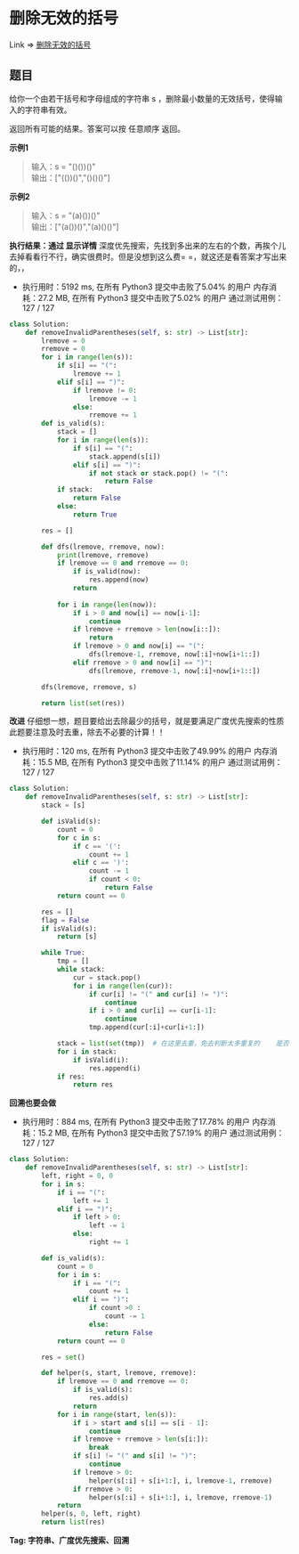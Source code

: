 # 删除无效的括号

Link => [删除无效的括号](https://leetcode-cn.com/problems/remove-invalid-parentheses/)

## 题目
给你一个由若干括号和字母组成的字符串 s ，删除最小数量的无效括号，使得输入的字符串有效。

返回所有可能的结果。答案可以按 任意顺序 返回。

**示例1**
>输入：s = "()())()"<br />
>输出：["(())()","()()()"]<br />

**示例2**
>输入：s = "(a)())()"<br />
>输出：["(a())()","(a)()()"]<br />

**执行结果：通过 显示详情**
深度优先搜索，先找到多出来的左右的个数，再挨个儿去掉看看行不行，确实很费时。但是没想到这么费= =，就这还是看答案才写出来的，，

- 执行用时：5192 ms, 在所有 Python3 提交中击败了5.04% 的用户
内存消耗：27.2 MB, 在所有 Python3 提交中击败了5.02% 的用户
通过测试用例：127 / 127

```python
class Solution:
    def removeInvalidParentheses(self, s: str) -> List[str]:
        lremove = 0
        rremove = 0
        for i in range(len(s)):
            if s[i] == "(":
                lremove += 1
            elif s[i] == ")":
                if lremove != 0:
                    lremove -= 1
                else:
                    rremove += 1
        def is_valid(s):
            stack = []
            for i in range(len(s)):
                if s[i] == "(":
                    stack.append(s[i])
                elif s[i] == ")":
                    if not stack or stack.pop() != "(":
                        return False
            if stack:
                return False
            else:
                return True

        res = []

        def dfs(lremove, rremove, now):
            print(lremove, rremove)
            if lremove == 0 and rremove == 0:
                if is_valid(now):
                    res.append(now)
                return
            
            for i in range(len(now)):
                if i > 0 and now[i] == now[i-1]:
                    continue
                if lremove + rremove > len(now[i::]):
                    return
                if lremove > 0 and now[i] == "(":
                    dfs(lremove-1, rremove, now[:i]+now[i+1::])
                elif rremove > 0 and now[i] == ")":
                    dfs(lremove, rremove-1, now[:i]+now[i+1::])

        dfs(lremove, rremove, s)

        return list(set(res))
```
**改进**
仔细想一想，题目要给出去除最少的括号，就是要满足广度优先搜索的性质
此题要注意及时去重，除去不必要的计算！！

- 执行用时：120 ms, 在所有 Python3 提交中击败了49.99% 的用户
内存消耗：15.5 MB, 在所有 Python3 提交中击败了11.14% 的用户
通过测试用例：127 / 127
```python
class Solution:
    def removeInvalidParentheses(self, s: str) -> List[str]:
        stack = [s]

        def isValid(s):
            count = 0
            for c in s:
                if c == '(':
                    count += 1
                elif c == ')':
                    count -= 1
                    if count < 0:
                        return False
            return count == 0

        res = []
        flag = False
        if isValid(s):
            return [s]

        while True:
            tmp = []
            while stack:
                cur = stack.pop()
                for i in range(len(cur)):
                    if cur[i] != "(" and cur[i] != ")":
                        continue
                    if i > 0 and cur[i] == cur[i-1]:
                        continue
                    tmp.append(cur[:i]+cur[i+1:])

            stack = list(set(tmp))  # 在这里去重，免去判断太多重复的    是否合理
            for i in stack:
                if isValid(i):
                    res.append(i)
            if res:
                return res
```
**回溯也要会做**

- 执行用时：884 ms, 在所有 Python3 提交中击败了17.78% 的用户
内存消耗：15.2 MB, 在所有 Python3 提交中击败了57.19% 的用户
通过测试用例：127 / 127

```python
class Solution:
    def removeInvalidParentheses(self, s: str) -> List[str]:
        left, right = 0, 0
        for i in s:
            if i == "(":
                left += 1
            elif i == ")":
                if left > 0:
                    left -= 1
                else:
                    right += 1

        def is_valid(s):
            count = 0
            for i in s:
                if i == "(":
                    count += 1
                elif i == ")":
                    if count >0 :
                        count -= 1
                    else:
                        return False
            return count == 0

        res = set()

        def helper(s, start, lremove, rremove):
            if lremove == 0 and rremove == 0:
                if is_valid(s):
                    res.add(s)
                return
            for i in range(start, len(s)):
                if i > start and s[i] == s[i - 1]:
                    continue
                if lremove + rremove > len(s[i:]):
                    break
                if s[i] != "(" and s[i] != ")":
                    continue
                if lremove > 0:
                    helper(s[:i] + s[i+1:], i, lremove-1, rremove)
                if rremove > 0:
                    helper(s[:i] + s[i+1:], i, lremove, rremove-1)
            return
        helper(s, 0, left, right)
        return list(res)
```
**Tag: 字符串、广度优先搜索、回溯**
